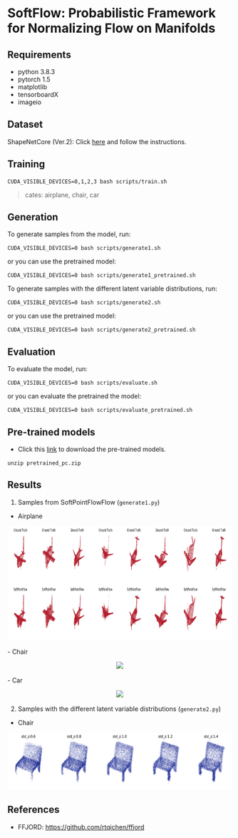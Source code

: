 # SoftFlow: Probabilistic Framework for Normalizing Flow on Manifolds

## Requirements
- python 3.8.3
- pytorch 1.5
- matplotlib
- tensorboardX
- imageio

## Dataset
ShapeNetCore (Ver.2): Click [here](https://github.com/stevenygd/PointFlow) and follow the instructions. 

## Training
```train
CUDA_VISIBLE_DEVICES=0,1,2,3 bash scripts/train.sh
```
> cates: airplane, chair, car

## Generation

To generate samples from the model, run:

```generate1
CUDA_VISIBLE_DEVICES=0 bash scripts/generate1.sh
```

or you can use the pretrained model:
```generate1_pretrained
CUDA_VISIBLE_DEVICES=0 bash scripts/generate1_pretrained.sh
```

To generate samples with the different latent variable distributions, run:

```generate2
CUDA_VISIBLE_DEVICES=0 bash scripts/generate2.sh
```
or you can use the pretrained model:
```generate2_pretrained
CUDA_VISIBLE_DEVICES=0 bash scripts/generate2_pretrained.sh
```

## Evaluation

To evaluate the model, run:

```evaluate
CUDA_VISIBLE_DEVICES=0 bash scripts/evaluate.sh
```

or you can evaluate the pretrained the model:

```evaluate_pretrained
CUDA_VISIBLE_DEVICES=0 bash scripts/evaluate_pretrained.sh
```

## Pre-trained models
- Click this [link](https://drive.google.com/open?id=1w-hrHth_w0GMyTFEjqywvcjGKJDXgR5e) to download the pre-trained models.
```
unzip pretrained_pc.zip
```

## Results
1. Samples from SoftPointFlowFlow (`generate1.py`)
- Airplane
<p align="center">
    <img src="assets/generate1/airplane/seen/result_seen_2.png" height=256/>
</p>
- Chair
<p align="center">
    <img src="assets/generate1/chair/seen/result_seen_2.png" height=256/>
</p>
- Car
<p align="center">
    <img src="assets/generate1/car/seen/result_seen_2.png" height=256/>
</p>

2. Samples with the different latent variable distributions (`generate2.py`)

- Chair
<p align="center">
    <img src="assets/generate2/chair/result_1.png" height=128/>
</p>

## References
- FFJORD: https://github.com/rtqichen/ffjord